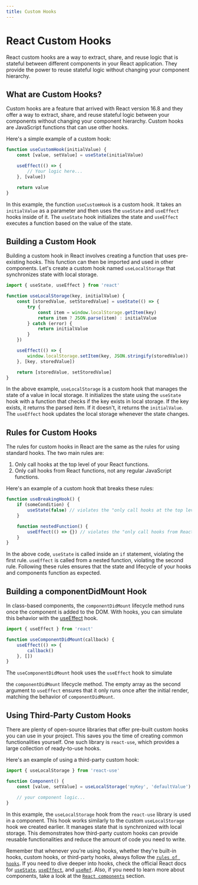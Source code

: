 ```yaml
---
title: Custom Hooks
---
```


# React Custom Hooks

React custom hooks are a way to extract, share, and reuse logic that is stateful between different components in your React application. They provide the power to reuse stateful logic without changing your component hierarchy.

## What are Custom Hooks?

Custom hooks are a feature that arrived with React version 16.8 and they offer a way to extract, share, and reuse stateful logic between your components without changing your component hierarchy. Custom hooks are JavaScript functions that can use other hooks.

Here's a simple example of a custom hook:

```jsx
function useCustomHook(initialValue) {
	const [value, setValue] = useState(initialValue)

	useEffect(() => {
		// Your logic here...
	}, [value])

	return value
}
```

In this example, the function `useCustomHook` is a custom hook. It takes an `initialValue` as a parameter and then uses the `useState` and `useEffect` hooks inside of it. The `useState` hook initializes the state and `useEffect` executes a function based on the value of the state.

## Building a Custom Hook

Building a custom hook in React involves creating a function that uses pre-existing hooks. This function can then be imported and used in other components. Let's create a custom hook named `useLocalStorage` that synchronizes state with local storage.

```jsx
import { useState, useEffect } from 'react'

function useLocalStorage(key, initialValue) {
	const [storedValue, setStoredValue] = useState(() => {
		try {
			const item = window.localStorage.getItem(key)
			return item ? JSON.parse(item) : initialValue
		} catch (error) {
			return initialValue
		}
	})

	useEffect(() => {
		window.localStorage.setItem(key, JSON.stringify(storedValue))
	}, [key, storedValue])

	return [storedValue, setStoredValue]
}
```

In the above example, `useLocalStorage` is a custom hook that manages the state of a value in local storage. It initializes the state using the `useState` hook with a function that checks if the key exists in local storage. If the key exists, it returns the parsed item. If it doesn't, it returns the `initialValue`. The `useEffect` hook updates the local storage whenever the state changes.

## Rules for Custom Hooks

The rules for custom hooks in React are the same as the rules for using standard hooks. The two main rules are:

1. Only call hooks at the top level of your React functions.
2. Only call hooks from React functions, not any regular JavaScript functions.

Here's an example of a custom hook that breaks these rules:

```jsx
function useBreakingHook() {
	if (someCondition) {
		useState(false) // violates the "only call hooks at the top level" rule
	}

	function nestedFunction() {
		useEffect(() => {}) // violates the "only call hooks from React functions" rule
	}
}
```

In the above code, `useState` is called inside an `if` statement, violating the first rule. `useEffect` is called from a nested function, violating the second rule. Following these rules ensures that the state and lifecycle of your hooks and components function as expected.

## Building a componentDidMount Hook

In class-based components, the `componentDidMount` lifecycle method runs once the component is added to the DOM. With hooks, you can simulate this behavior with the [useEffect](/react/use-effect) hook.

```jsx
import { useEffect } from 'react'

function useComponentDidMount(callback) {
	useEffect(() => {
		callback()
	}, [])
}
```

The `useComponentDidMount` hook uses the `useEffect` hook to simulate

the `componentDidMount` lifecycle method. The empty array as the second argument to `useEffect` ensures that it only runs once after the initial render, matching the behavior of `componentDidMount`.

## Using Third-Party Custom Hooks

There are plenty of open-source libraries that offer pre-built custom hooks you can use in your project. This saves you the time of creating common functionalities yourself. One such library is `react-use`, which provides a large collection of ready-to-use hooks.

Here's an example of using a third-party custom hook:

```jsx
import { useLocalStorage } from 'react-use'

function Component() {
	const [value, setValue] = useLocalStorage('myKey', 'defaultValue')

	// your component logic...
}
```

In this example, the `useLocalStorage` hook from the `react-use` library is used in a component. This hook works similarly to the custom `useLocalStorage` hook we created earlier. It manages state that is synchronized with local storage. This demonstrates how third-party custom hooks can provide reusable functionalities and reduce the amount of code you need to write.

Remember that whenever you're using hooks, whether they're built-in hooks, custom hooks, or third-party hooks, always follow the <code>[rules of hooks](/react/hooks-rules)</code>. If you need to dive deeper into hooks, check the official React docs for <code>[useState](/react/use-state)</code>, <code>[useEffect](/react/use-effect)</code>, and <code>[useRef](/react/use-ref)</code>. Also, if you need to learn more about components, take a look at the <code>[React components](/react/components)</code> section.
